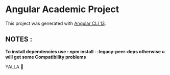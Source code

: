 # Angular Academic Project

This project was generated with [Angular CLI 13](https://github.com/angular/angular-cli).

## NOTES :

**To install dependencies use : npm install --legacy-peer-deps otherwise u will get some Compatibility problems**

YALLA :rocket:
